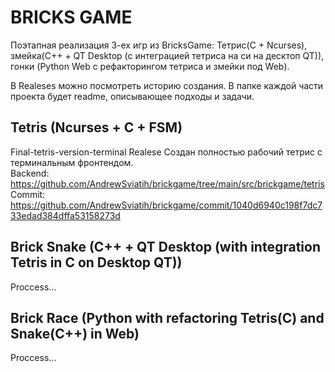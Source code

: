 # BRICKS GAME

Поэтапная реализация 3-ех игр из BricksGame: Тетрис(C + Ncurses), змейка(C++ + QT Desktop (c интеграцией тетриса на си на десктоп QT)), гонки (Python Web с рефакторингом тетриса и змейки под Web).

В Realeses можно посмотреть историю создания. В папке каждой части проекта будет readme, описывающее подходы и задачи.

## Tetris (Ncurses + C + FSM)

Final-tetris-version-terminal Realese
Создан полностью рабочий тетрис с терминальным фронтендом. \
Backend: https://github.com/AndrewSviatih/brickgame/tree/main/src/brickgame/tetris
Commit: https://github.com/AndrewSviatih/brickgame/commit/1040d6940c198f7dc733edad384dffa53158273d

## Brick Snake (C++ + QT Desktop (with integration Tetris in C on Desktop QT))

Proccess...

## Brick Race (Python with refactoring Tetris(C) and Snake(C++) in Web)

Proccess...


